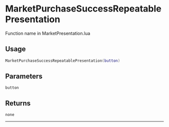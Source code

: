 # MarketPurchaseSuccessRepeatablePresentation
Function name in MarketPresentation.lua
## Usage
```lua
MarketPurchaseSuccessRepeatablePresentation(button)
```
## Parameters
`button`
## Returns
`none`

---